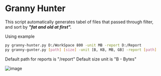 # Granny Hunter
This script automatically generates tabel of files that passed through filter, and sort by ***"fat and old at first".***

Using example
```sh
py granny-hunter.py D:/WorkSpace 800 -unit MB -report D:/Report
py granny-gunter.py [path] [size] -unit [B, KB, MB, GB] -report [path]
```
Default path for reports is "/report"
Default size unit is "B - Bytes"

![image](https://user-images.githubusercontent.com/56404638/180577744-50aa8be0-0eb5-4f96-9c10-acce27c837c9.png)
